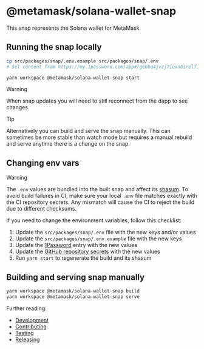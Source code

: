 # @metamask/solana-wallet-snap

This snap represents the Solana wallet for MetaMask.

## Running the snap locally

```bash
cp src/packages/snap/.env.example src/packages/snap/.env
# Set content from https://my.1password.com/app#/gebbq4jvzj7iexnbirelfitv2y/AllItems/gebbq4jvzj7iexnbirelfitv2yvis64f7yhxuoi277r3hagj7ndi

yarn workspace @metamask/solana-wallet-snap start
```

> [!WARNING]  
> When snap updates you will need to still reconnect from the dapp to see changes

> [!TIP]
> Alternatively you can build and serve the snap manually. This can sometimes be more stable than watch mode but requires a manual rebuild and serve anytime there is a change on the snap.

## Changing env vars

> [!WARNING]  
> The `.env` values are bundled into the built snap and affect its [shasum](./snap.manifest.json#L10). To avoid build failures in CI, make sure your local `.env` file matches exactly with the CI repository secrets. Any mismatch will cause the CI to reject the build due to different checksums.

If you need to change the environment variables, follow this checklist:

1. Update the `src/packages/snap/.env` file with the new keys and/or values
2. Update the `src/packages/snap/.env.example` file with the new keys
3. Update the [1Password](https://my.1password.com/app#/gebbq4jvzj7iexnbirelfitv2y/AllItems/gebbq4jvzj7iexnbirelfitv2yvis64f7yhxuoi277r3hagj7ndi) entry with the new values
4. Update the [GitHub repository secrets](https://github.com/MetaMask/solana-wallet-snap/settings/secrets) with the new values
5. Run `yarn start` to regenerate the build and its shasum

## Building and serving snap manually

```bash
yarn workspace @metamask/solana-wallet-snap build
yarn workspace @metamask/solana-wallet-snap serve
```

Further reading:

- [Development](../../docs/development.md)
- [Contributing](../../docs/contributing.md)
- [Testing](../../docs/testing.md)
- [Releasing](../../docs/release.md)
